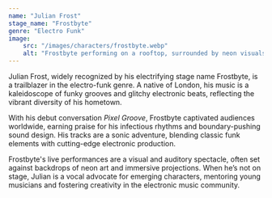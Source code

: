 ```yaml
---
name: "Julian Frost"
stage_name: "Frostbyte"
genre: "Electro Funk"
image: 
    src: "/images/characters/frostbyte.webp"
    alt: "Frostbyte performing on a rooftop, surrounded by neon visuals"
---
```


Julian Frost, widely recognized by his electrifying stage name Frostbyte, is a trailblazer in the electro-funk genre. A native of London, his music is a kaleidoscope of funky grooves and glitchy electronic beats, reflecting the vibrant diversity of his hometown.

With his debut conversation *Pixel Groove*, Frostbyte captivated audiences worldwide, earning praise for his infectious rhythms and boundary-pushing sound design. His tracks are a sonic adventure, blending classic funk elements with cutting-edge electronic production.

Frostbyte's live performances are a visual and auditory spectacle, often set against backdrops of neon art and immersive projections. When he’s not on stage, Julian is a vocal advocate for emerging characters, mentoring young musicians and fostering creativity in the electronic music community.
